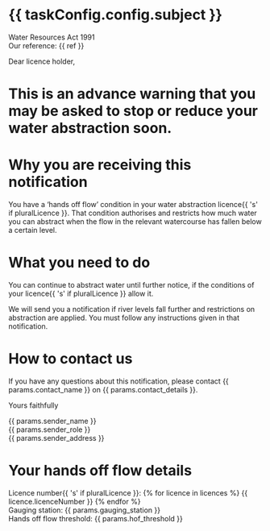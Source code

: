 # {{ taskConfig.config.subject }}
Water Resources Act 1991  
Our reference: {{ ref }}

Dear licence holder,

# This is an advance warning that you may be asked to stop or reduce your water abstraction soon.

# Why you are receiving this notification

You have a ‘hands off flow’ condition in your water abstraction licence{{ 's' if pluralLicence }}. That condition authorises and restricts how much water you can abstract when the flow in the relevant watercourse has fallen below a certain level.

# What you need to do

You can continue to abstract water until further notice, if the conditions of your licence{{ 's' if pluralLicence }} allow it.

We will send you a notification if river levels fall further and restrictions on abstraction are applied. You must follow any instructions given in that notification.

# How to contact us

If you have any questions about this notification, please contact {{ params.contact_name }} on {{ params.contact_details }}.


Yours faithfully

{{ params.sender_name }}  
{{ params.sender_role }}  
{{ params.sender_address }}

# Your hands off flow details

Licence number{{ 's' if pluralLicence }}: {% for licence in licences %} {{ licence.licenceNumber }} {% endfor %}  
Gauging station: {{ params.gauging_station }}  
Hands off flow threshold: {{ params.hof_threshold }}
